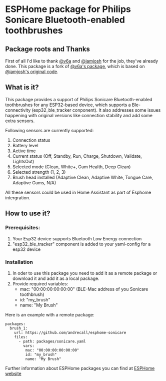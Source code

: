 # ESPHome package for Philips Sonicare Bluetooth-enabled toothbrushes

## Package roots and Thanks
First of all I'd like to thank [@v6a](https://github.com/v6ak) and [@iamjosh](https://github.com/iamjoshk) for the job, they've already done. This package is a fork of [@v6a's package](https://github.com/v6ak/esphome-collection/blob/main/packages/sonicare.yaml), which is based on [@iamjosh's original code](https://github.com/iamjoshk/home-assistant-collection/tree/main/ESPHome/Sonicare).

## What is it?
This package provides a support of Philips Sonicare Bluetooth-enabled toothbrushes for any ESP32-based device, which supports a Ble-connectivity (esp32_ble_tracker conponent). It also addresses some issues happening with original versions like connection stability and add some extra sensors.

Following sensors are currently supported:
1. Connection status
2. Battery level
3. Active time
4. Current status (Off, Standby, Run, Charge, Shutdown, Validate, LightsOut)
5. Selected mode (Clean, White+, Gum Health, Deep Clean)
6. Selected strength (1, 2, 3)
7. Brush head installed (Adaptive Clean, Adaptive White, Tongue Care, Adaptive Gums, N/A)

All these sensors could be used in Home Assistant as part of Esphome intergration.

## How to use it?
### Prerequisites:
1. Your Esp32 device supports Bluetooth Low Energy connection
2. "esp32_ble_tracker" component is added to your yaml-config for a esp32 device

### Installation
1. In oder to use this package you need to add it as a remote package or download it and add it as a local package.
2. Provide required variables:
   - mac: "00:00:00:00:00:00" (BLE-Mac address of you Sonicare toothbrush)
   - id: "my_brush"
   - name: "My Brush"

Here is an example with a remote package:
```
packages: 
  brush_1:
    url: https://github.com/andrecall/esphome-sonicare
    files:
      - path: packages/sonicare.yaml
        vars:
         mac: "00:00:00:00:00:00"
         id: "my_brush"
         name: "My Brush"
```

Further information about ESPHome packages you can find at [ESPHome website](https://esphome.io/components/packages.html)
